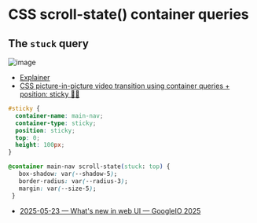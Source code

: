 # CSS scroll-state() container queries

##  The `stuck` query

![image](https://github.com/user-attachments/assets/cfe332da-fad2-4a44-9d31-7b3245783951)

- [Explainer](https://drafts.csswg.org/css-contain-4/scroll_state_explainer.html)
- [CSS picture-in-picture video transition using container queries + position: sticky 🧑‍🍳](https://x.com/jh3yy/status/1923179769123725595)

```css
#sticky {
  container-name: main-nav;
  container-type: sticky;
  position: sticky;
  top: 0;
  height: 100px;
}

@container main-nav scroll-state(stuck: top) {
   box-shadow: var(--shadow-5);
   border-radius: var(--radius-3);
   margin: var(--size-5);
 }
```


- [2025-05-23 — What's new in web UI — GoogleIO 2025](https://youtu.be/VTCIStB6y8s?t=1770)
